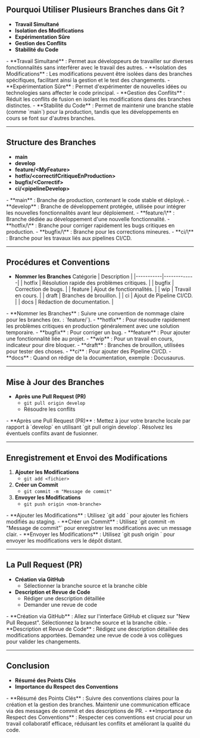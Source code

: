 ## Pourquoi Utiliser Plusieurs Branches dans Git ?

- **Travail Simultané** <!-- .element: class="fragment" -->
- **Isolation des Modifications** <!-- .element: class="fragment" -->
- **Expérimentation Sûre** <!-- .element: class="fragment" -->
- **Gestion des Conflits** <!-- .element: class="fragment" -->
- **Stabilité du Code** <!-- .element: class="fragment" -->

<div class="notes">
- **Travail Simultané** : Permet aux développeurs de travailler sur diverses fonctionnalités sans interférer avec le travail des autres.
- **Isolation des Modifications** : Les modifications peuvent être isolées dans des branches spécifiques, facilitant ainsi la gestion et le test des changements.
- **Expérimentation Sûre** : Permet d'expérimenter de nouvelles idées ou technologies sans affecter le code principal.
- **Gestion des Conflits** : Réduit les conflits de fusion en isolant les modifications dans des branches distinctes.
- **Stabilité du Code** : Permet de maintenir une branche stable (comme `main`) pour la production, tandis que les développements en cours se font sur d'autres branches.
</div>

---

## Structure des Branches

- **main** <!-- .element: class="fragment" -->
- **develop** <!-- .element: class="fragment" -->
- **feature/\<MyFeature\>** <!-- .element: class="fragment" -->
- **hotfix/\<correctifCritiqueEnProduction\>** <!-- .element: class="fragment" -->
- **bugfix/\<Correctif\>** <!-- .element: class="fragment" -->
- **ci/\<pipelineDevelop\>** <!-- .element: class="fragment" -->

<div class="notes">
- **main** : Branche de production, contenant le code stable et déployé.
- **develop** : Branche de développement protégée, utilisée pour intégrer les nouvelles fonctionnalités avant leur déploiement.
- **feature/\<MyFeature\>** : Branche dédiée au développement d'une nouvelle fonctionnalité.
- **hotfix/\<correctifCritiqueEnProduction\>** : Branche pour corriger rapidement les bugs critiques en production.
- **bugfix/\<Correctif\>** : Branche pour les corrections mineures.
- **ci/\<pipelineDevelop\>** : Branche pour les travaux liés aux pipelines CI/CD.
</div>

---

## Procédures et Conventions

- **Nommer les Branches** <!-- .element: class="fragment" -->
  Catégorie | Description | <!-- .element: class="fragment" -->
  |-----------|-------------|
  | hotfix | Résolution rapide des problèmes critiques. |
  | bugfix | Correction de bugs. |
  | feature | Ajout de fonctionnalités. |
  | wip | Travail en cours. |
  | draft | Branches de brouillon. |
  | ci | Ajout de Pipeline CI/CD. |
  | docs | Rédaction de documentation. |

<div class="notes">
- **Nommer les Branches** : Suivre une convention de nommage claire pour les branches (ex. : `feature/<nom-fonctionnalité>`).
- **hotfix** : Pour résoudre rapidement les problèmes critiques en production généralement avec une solution temporaire.
- **bugfix** : Pour corriger un bug.
- **feature** : Pour ajouter une fonctionnalité liée au projet.
- **wip** : Pour un travail en cours, indicateur pour dire bloquer.
- **draft** : Branches de brouillon, utilisées pour tester des choses.
- **ci** : Pour ajouter des Pipeline CI/CD.
- **docs** : Quand on rédige de la documentation, exemple : Docusaurus.
</div>

---

## Mise à Jour des Branches

- **Après une Pull Request (PR)** <!-- .element: class="fragment" -->
  - `git pull origin develop` <!-- .element: class="fragment" -->
  - Résoudre les conflits <!-- .element: class="fragment" -->

<div class="notes">
- **Après une Pull Request (PR)** : Mettez à jour votre branche locale par rapport à `develop` en utilisant `git pull origin develop`. Résolvez les éventuels conflits avant de fusionner.
</div>

---

## Enregistrement et Envoi des Modifications

1. **Ajouter les Modifications** <!-- .element: class="fragment" -->
   - `git add <fichier>` <!-- .element: class="fragment" -->
2. **Créer un Commit** <!-- .element: class="fragment" -->
   - `git commit -m "Message de commit"` <!-- .element: class="fragment" -->
3. **Envoyer les Modifications** <!-- .element: class="fragment" -->
   - `git push origin <nom-branche>` <!-- .element: class="fragment" -->

<div class="notes">
- **Ajouter les Modifications** : Utilisez `git add <fichier>` pour ajouter les fichiers modifiés au staging.
- **Créer un Commit** : Utilisez `git commit -m "Message de commit"` pour enregistrer les modifications avec un message clair.
- **Envoyer les Modifications** : Utilisez `git push origin <nom-branche>` pour envoyer les modifications vers le dépôt distant.
</div>

---

## La Pull Request (PR)

- **Création via GitHub** <!-- .element: class="fragment" -->
  - Sélectionner la branche source et la branche cible <!-- .element: class="fragment" -->
- **Description et Revue de Code** <!-- .element: class="fragment" -->
  - Rédiger une description détaillée <!-- .element: class="fragment" -->
  - Demander une revue de code <!-- .element: class="fragment" -->

<div class="notes">
- **Création via GitHub** : Allez sur l'interface GitHub et cliquez sur "New Pull Request". Sélectionnez la branche source et la branche cible.
- **Description et Revue de Code** : Rédigez une description détaillée des modifications apportées. Demandez une revue de code à vos collègues pour valider les changements.
</div>

---

## Conclusion

- **Résumé des Points Clés** <!-- .element: class="fragment" -->
- **Importance du Respect des Conventions** <!-- .element: class="fragment" -->

<div class="notes">
- **Résumé des Points Clés** : Suivre des conventions claires pour la création et la gestion des branches. Maintenir une communication efficace via des messages de commit et des descriptions de PR.
- **Importance du Respect des Conventions** : Respecter ces conventions est crucial pour un travail collaboratif efficace, réduisant les conflits et améliorant la qualité du code.
</div>

